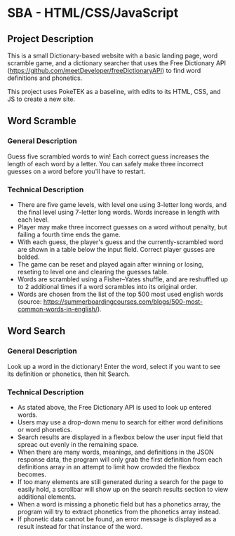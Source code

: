 # SBA - HTML/CSS/JavaScript
## Project Description
This is a small Dictionary-based website with a basic landing page, word scramble game, and a dictionary searcher that uses the Free Dictionary API (https://github.com/meetDeveloper/freeDictionaryAPI) to find word definitions and phonetics.

This project uses PokeTEK as a baseline, with edits to its HTML, CSS, and JS to create a new site.

## Word Scramble
### General Description
Guess five scrambled words to win! Each correct guess increases the length of each word by a letter. You can safely make three incorrect guesses on a word before you'll have to restart.
### Technical Description
- There are five game levels, with level one using 3-letter long words, and the final level using 7-letter long words. Words increase in length with each level.
- Player may make three incorrect guesses on a word without penalty, but failing a fourth time ends the game.
- With each guess, the player's guess and the currently-scrambled word are shown in a table below the input field. Correct player gusses are bolded.
- The game can be reset and played again after winning or losing, reseting to level one and clearing the guesses table.
- Words are scrambled using a Fisher–Yates shuffle, and are reshuffled up to 2 additional times if a word scrambles into its original order.
- Words are chosen from the list of the top 500 most used english words (source: https://summerboardingcourses.com/blogs/500-most-common-words-in-english/).

## Word Search
### General Description
Look up a word in the dictionary! Enter the word, select if you want to see its definition or phonetics, then hit Search.
### Technical Description
- As stated above, the Free Dictionary API is used to look up entered words.
- Users may use a drop-down menu to search for either word definitions or word phonetics.
- Search results are displayed in a flexbox below the user input field that spreac out evenly in the remaining space.
- When there are many words, meanings, and definitions in the JSON response data, the program will only grab the first definition from each definitions array in an attempt to limit how crowded the flexbox becomes.
- If too many elements are still generated during a search for the page to easily hold, a scrollbar will show up on the search results section to view additional elements.
- When a word is missing a phonetic field but has a phonetics array, the program will try to extract phonetics from the phonetics array instead.
- If phonetic data cannot be found, an error message is displayed as a result instead for that instance of the word.
